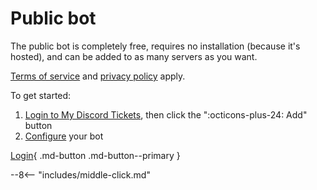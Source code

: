 # Public bot

The public bot is completely free, requires no installation (because it's hosted), and can be added to as many servers as you want.

[Terms of service](./terms.md) and [privacy policy](privacy.md#service-privacy-policy) apply.

To get started:

1. [Login to My Discord Tickets](https://my.discordtickets.app/settings), then click the ":octicons-plus-24: Add" button
2. [Configure](configuration/index.md) your bot

[Login](https://my.discordtickets.app/settings){ .md-button .md-button--primary }

--8<-- "includes/middle-click.md"